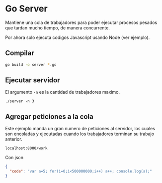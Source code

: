 # Go Server

Mantiene una cola de trabajadores para poder ejecutar procesos pesados que tardan mucho tiempo, de manera concurrente.

Por ahora solo ejecuta codigos Javascript usando Node (ver ejemplo).

## Compilar

```bash
go build -o server *.go
```

## Ejecutar servidor

El argumento `-n` es la cantidad de trabajadores maximo.

```
./server -n 3
```

## Agregar peticiones a la cola

Este ejemplo manda un gran numero de peticiones al servidor, los cuales son encoladas y ejecutadas cuando los trabajadores terminan su trabajo anterior.

```
localhost:8000/work
```

Con json

```json
{
  "code": "var a=5; for(i=0;i<500000000;i++) a++; console.log(a);"
}
```
